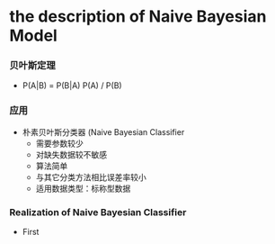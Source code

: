# the description of  Naive Bayesian Model

### 贝叶斯定理
* P(A|B) = P(B|A) P(A) / P(B)

### 应用

* 朴素贝叶斯分类器 (Naive Bayesian Classifier
	* 需要参数较少
	* 对缺失数据较不敏感
	* 算法简单
	* 与其它分类方法相比误差率较小
	* 适用数据类型：标称型数据

### Realization of Naive Bayesian Classifier
* First
